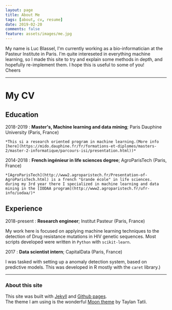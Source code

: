 ```yaml
---
layout: page
title: About Me
tags: [about, cv, resume]
date: 2019-02-20
comments: false
feature: assets/images/me.jpg
---
```


My name is Luc Blassel, I'm currently working as a bio-informatician at the Pasteur Institute in Paris. I'm quite intereseted in everything machine learning, so I made this site to try and explain some methods in depth, and hopefully re-implement them. I hope this is useful to some of you!  
Cheers



----
# My CV

Education
---------

2018-2019
:   **Master's, Machine learning and data mining**; Paris Dauphine University (Paris, France)

    *This si a research oriented program in machine learning.(More info [here](https://mido.dauphine.fr/fr/formations-et-diplomes/masters-2/master-2-informatique/parcours-isi/presentation.html))*

2014-2018
:   **French ingénieur in life sciences degree**; AgroParisTech (Paris, France)

    *[AgroParisTech](http://www2.agroparistech.fr/Presentation-of-AgroParisTech.html) is a french "Grande école" in life sciences. during my 3rd year there I specialized in machine learning and data mining in the [IODAA program](http://www2.agroparistech.fr/ufr-info/iodaa/)*

Experience
----------
2018-present
:   **Research engineer**; Institut Pasteur (Paris, France)

My work here is focused on applying machine learning techniques to the detection of Drug resistance mutations in HIV genetic sequences. Most scripts developed were written in `Python` with `scikit-learn`.


2017
:   **Data scientist intern**; CapitalData (Paris, France)

I was tasked with setting up a anomaly detection system, based on predictive models. This was developed in R mostly with the `caret` library.)


----
### About this site

This site was built with [Jekyll](https://jekyllrb.com/) and [Github pages](https://pages.github.com/).  
The theme I am using is the wonderful [Moon theme](https://github.com/TaylanTatli/Moon) by Taylan Tatli.